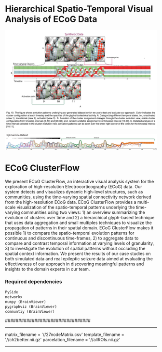 # Hierarchical Spatio-Temporal Visual Analysis of ECoG Data #

 ![ScreenShot](https://raw.githubusercontent.com/sugeerth/ECoG-ClusterFlow/master/Images/Synthetic.png?token=AD8LYCp_5nYMJ9QRQFcZ40o_o6dYR5xvks5XNT1KwA%3D%3D)
 
 ![ScreenShot](https://raw.githubusercontent.com/sugeerth/ECoG-ClusterFlow/master/Images/Uload.png?token=AD8LYCbTxO52-cQeQcLX0DGxpEYCZPPcks5XNT4gwA%3D%3D)

# ECoG ClusterFlow #
We present ECoG ClusterFlow, an interactive visual analysis system for the exploration of high-resolution Electrocorticography (ECoG) data. Our system detects and visualizes dynamic high-level structures, such as communities, using the time-varying spatial connectivity network derived from the high-resolution ECoG data. ECoG ClusterFlow provides a multi-scale visualization of the spatio-temporal patterns underlying the time-varying communities using two views: 1) an overview summarizing the evolution of clusters over time and 2) a hierarchical glyph-based technique that uses data aggregation and small multiples techniques to visualize the propagation of patterns in their spatial domain. ECoG ClusterFlow makes it possible 1) to compare the spatio-temporal evolution patterns for continuous and discontinuous time-frames, 2) to aggregate data to compare and contrast temporal information at varying levels of granularity, 3) to investigate the evolution of spatial patterns without occluding the spatial context information. We present the results of our case studies on both simulated data and real epileptic seizure data aimed at evaluating the effectiveness of our approach in discovering meaningful patterns and insights to the domain experts in our team.

### Required dependencies ###
    PySide
    networkx 
    numpy (BrainViewer)
    pygraphviz (BrainViewer)
    communtiy (BrainViewer)
################################



***********************************************************************
matrix_filename = '/<edit your path to these files>/27nodeMatrix.csv'
template_filename = '/<edit your path to these files>/ch2better.nii.gz'
parcelation_filename = '/<edit your path to these files>/allROIs.nii.gz'
************************************************************************
